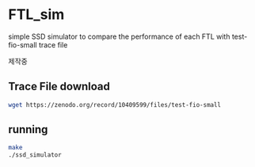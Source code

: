 # FTL_sim
simple SSD simulator to compare the performance of each FTL with test-fio-small trace file

제작중
## Trace File download
```sh
wget https://zenodo.org/record/10409599/files/test-fio-small
```



## running
```sh
make
./ssd_simulator
```

